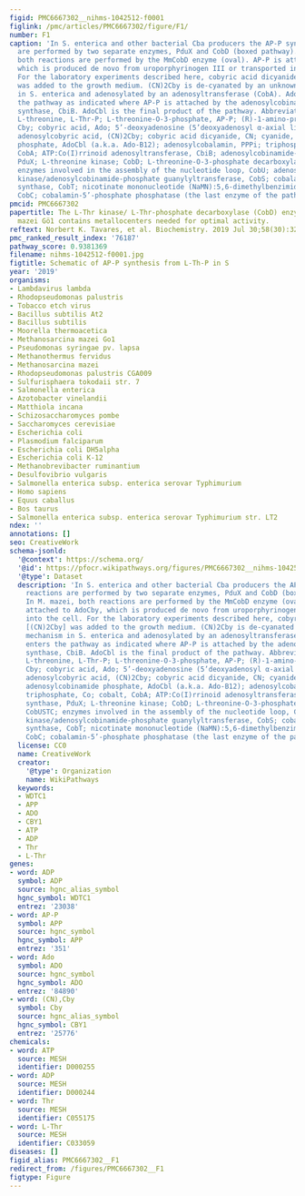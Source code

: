 ```yaml
---
figid: PMC6667302__nihms-1042512-f0001
figlink: /pmc/articles/PMC6667302/figure/F1/
number: F1
caption: 'In S. enterica and other bacterial Cba producers the AP-P synthesis reactions
  are performed by two separate enzymes, PduX and CobD (boxed pathway). In M. mazei,
  both reactions are performed by the MmCobD enzyme (oval). AP-P is attached to AdoCby,
  which is produced de novo from uroporphyrinogen III or transported into the cell.
  For the laboratory experiments described here, cobyric acid dicyanide [(CN)2Cby]
  was added to the growth medium. (CN)2Cby is de-cyanated by an unknown mechanism
  in S. enterica and adenosylated by an adenosyltransferase (CobA). AdoCby enters
  the pathway as indicated where AP-P is attached by the adenosylcobinamide-phosphate
  synthase, CbiB. AdoCbl is the final product of the pathway. Abbreviations: L-Thr;
  L-threonine, L-Thr-P; L-threonine-O-3-phosphate, AP-P; (R)-1-amino-propan-2-ol-O-phosphate,
  Cby; cobyric acid, Ado; 5’-deoxyadenosine (5’deoxyadenosyl α-axial ligand), AdoCby;
  adenosylcobyric acid, (CN)2Cby; cobyric acid dicyanide, CN; cyanide, AdoCbi-P; adenosylcobinamide
  phosphate, AdoCbl (a.k.a. Ado-B12); adenosylcobalamin, PPPi; triphosphate, Co; cobalt,
  CobA; ATP:Co(I)rrinoid adenosyltransferase, CbiB; adenosylcobinamide-phosphate synthase,
  PduX; L-threonine kinase; CobD; L-threonine-O-3-phosphate decarboxylase, CobUSTC;
  enzymes involved in the assembly of the nucleotide loop, CobU; adenosylcobinamide
  kinase/adenosylcobinamide-phosphate guanylyltransferase, CobS; cobalamin-5’-phosphate
  synthase, CobT; nicotinate mononucleotide (NaMN):5,6-dimethylbenzimidazole phosphoribosyltransferase,
  CobC; cobalamin-5’-phosphate phosphatase (the last enzyme of the pathway).'
pmcid: PMC6667302
papertitle: The L-Thr kinase/ L-Thr-phosphate decarboxylase (CobD) enzyme from Methanosarcina
  mazei Gö1 contains metallocenters needed for optimal activity.
reftext: Norbert K. Tavares, et al. Biochemistry. 2019 Jul 30;58(30):3260-3279.
pmc_ranked_result_index: '76187'
pathway_score: 0.9381369
filename: nihms-1042512-f0001.jpg
figtitle: Schematic of AP-P synthesis from L-Th-P in S
year: '2019'
organisms:
- Lambdavirus lambda
- Rhodopseudomonas palustris
- Tobacco etch virus
- Bacillus subtilis At2
- Bacillus subtilis
- Moorella thermoacetica
- Methanosarcina mazei Go1
- Pseudomonas syringae pv. lapsa
- Methanothermus fervidus
- Methanosarcina mazei
- Rhodopseudomonas palustris CGA009
- Sulfurisphaera tokodaii str. 7
- Salmonella enterica
- Azotobacter vinelandii
- Matthiola incana
- Schizosaccharomyces pombe
- Saccharomyces cerevisiae
- Escherichia coli
- Plasmodium falciparum
- Escherichia coli DH5alpha
- Escherichia coli K-12
- Methanobrevibacter ruminantium
- Desulfovibrio vulgaris
- Salmonella enterica subsp. enterica serovar Typhimurium
- Homo sapiens
- Equus caballus
- Bos taurus
- Salmonella enterica subsp. enterica serovar Typhimurium str. LT2
ndex: ''
annotations: []
seo: CreativeWork
schema-jsonld:
  '@context': https://schema.org/
  '@id': https://pfocr.wikipathways.org/figures/PMC6667302__nihms-1042512-f0001.html
  '@type': Dataset
  description: 'In S. enterica and other bacterial Cba producers the AP-P synthesis
    reactions are performed by two separate enzymes, PduX and CobD (boxed pathway).
    In M. mazei, both reactions are performed by the MmCobD enzyme (oval). AP-P is
    attached to AdoCby, which is produced de novo from uroporphyrinogen III or transported
    into the cell. For the laboratory experiments described here, cobyric acid dicyanide
    [(CN)2Cby] was added to the growth medium. (CN)2Cby is de-cyanated by an unknown
    mechanism in S. enterica and adenosylated by an adenosyltransferase (CobA). AdoCby
    enters the pathway as indicated where AP-P is attached by the adenosylcobinamide-phosphate
    synthase, CbiB. AdoCbl is the final product of the pathway. Abbreviations: L-Thr;
    L-threonine, L-Thr-P; L-threonine-O-3-phosphate, AP-P; (R)-1-amino-propan-2-ol-O-phosphate,
    Cby; cobyric acid, Ado; 5’-deoxyadenosine (5’deoxyadenosyl α-axial ligand), AdoCby;
    adenosylcobyric acid, (CN)2Cby; cobyric acid dicyanide, CN; cyanide, AdoCbi-P;
    adenosylcobinamide phosphate, AdoCbl (a.k.a. Ado-B12); adenosylcobalamin, PPPi;
    triphosphate, Co; cobalt, CobA; ATP:Co(I)rrinoid adenosyltransferase, CbiB; adenosylcobinamide-phosphate
    synthase, PduX; L-threonine kinase; CobD; L-threonine-O-3-phosphate decarboxylase,
    CobUSTC; enzymes involved in the assembly of the nucleotide loop, CobU; adenosylcobinamide
    kinase/adenosylcobinamide-phosphate guanylyltransferase, CobS; cobalamin-5’-phosphate
    synthase, CobT; nicotinate mononucleotide (NaMN):5,6-dimethylbenzimidazole phosphoribosyltransferase,
    CobC; cobalamin-5’-phosphate phosphatase (the last enzyme of the pathway).'
  license: CC0
  name: CreativeWork
  creator:
    '@type': Organization
    name: WikiPathways
  keywords:
  - WDTC1
  - APP
  - ADO
  - CBY1
  - ATP
  - ADP
  - Thr
  - L-Thr
genes:
- word: ADP
  symbol: ADP
  source: hgnc_alias_symbol
  hgnc_symbol: WDTC1
  entrez: '23038'
- word: AP-P
  symbol: APP
  source: hgnc_symbol
  hgnc_symbol: APP
  entrez: '351'
- word: Ado
  symbol: ADO
  source: hgnc_symbol
  hgnc_symbol: ADO
  entrez: '84890'
- word: (CN),Cby
  symbol: Cby
  source: hgnc_alias_symbol
  hgnc_symbol: CBY1
  entrez: '25776'
chemicals:
- word: ATP
  source: MESH
  identifier: D000255
- word: ADP
  source: MESH
  identifier: D000244
- word: Thr
  source: MESH
  identifier: C055175
- word: L-Thr
  source: MESH
  identifier: C033059
diseases: []
figid_alias: PMC6667302__F1
redirect_from: /figures/PMC6667302__F1
figtype: Figure
---
```

